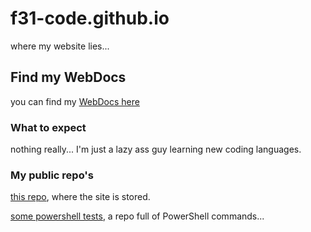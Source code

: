 # f31-code.github.io
where my website lies...

## Find my WebDocs
you can find my [WebDocs here](https://f31-code.github.io/docs/)

### What to expect
nothing really... I'm just a lazy ass guy learning new coding languages.

### My public repo's
[this repo](https://github.com/F31-code/F31-code.github.io/), where the site is stored.

[some powershell tests](https://github.com/F31-code/31PowerShellCommands), a repo full of PowerShell commands...

